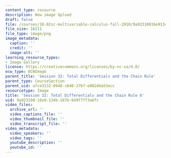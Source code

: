 ```yaml
---
content_type: resource
description: New image Upload
draft: false
file: /courses/18-02sc-multivariable-calculus-fall-2010/9a92310816e9134b187b649f7ff3a6fc_MIT18_02SC_L11Brds_6.png
file_size: 16211
file_type: image/png
image_metadata:
  caption: ''
  credit: ''
  image-alt: ''
learning_resource_types:
- Image Gallery
license: https://creativecommons.org/licenses/by-nc-sa/4.0/
ocw_type: OCWImage
parent_title: 'Session 32: Total Differentials and the Chain Rule'
parent_type: CourseSection
parent_uid: a7ce3132-0948-c640-37b7-e082d4a53ecc
resourcetype: Image
title: 'Session 32: Total Differentials and the Chain Rule 6'
uid: 9a923108-16e9-134b-187b-649f7ff3a6fc
video_files:
  archive_url: ''
  video_captions_file: ''
  video_thumbnail_file: ''
  video_transcript_file: ''
video_metadata:
  video_speakers: ''
  video_tags: ''
  youtube_description: ''
  youtube_id: ''
---
```

